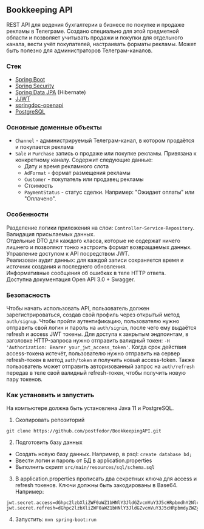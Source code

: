 ## Bookkeeping API

REST API для ведения бухгалтерии в бизнесе по покупке и продаже рекламы в Телеграме.
Создано специально для этой предметной области и позволяет учитывать продажи и покупки для отдельного канала, вести учёт
покупателей, настраивать форматы рекламы. Может быть полезно для администраторов Телеграм-каналов.

### Стек

- [Spring Boot](https://github.com/spring-projects/spring-boot)
- [Spring Security](https://github.com/spring-projects/spring-security)
- [Spring Data JPA](https://github.com/spring-projects/spring-data-jpa) (Hibernate)
- [JJWT](https://github.com/jwtk/jjwt)
- [springdoc-openapi](https://github.com/springdoc/springdoc-openapi)
- [PostgreSQL](https://github.com/postgres/postgres)

### Основные доменные объекты

- `Channel` - администрируемый Телеграм-канал, в котором продаётся и покупается реклама
- `Sale` и `Purchase` запись о продаже или покупке рекламы.
  Привязана к конкретному каналу. Содержит следующие данные:
    - Дату и время рекламного слота
    - `AdFormat` - формат размещения рекламы
    - `Customer` - покупатель или продавец рекламы
    - Стоимость
    - `PaymentStatus` - статус сделки. Например: "Ожидает оплаты" или "Оплачено".

### Особенности

Разделение логики приложения на слои: `Controller`-`Service`-`Repository`.  
Валидация присылаемых данных.  
Отдельные DTO для каждого класса, которые не содержат ничего лишнего и позволяют тонко настроить формат возвращаемых данных.   
Управление доступом к API посредством JWT.  
Реализован аудит данных: для каждой записи сохраняется время и источник создания и последнего обновления.  
Информативные сообщения об ошибках в теле HTTP ответа.  
Доступна документация Open API 3.0 + Swagger.

### Безопасность

Чтобы начать использовать API, пользователь должен зарегистрироваться, создав свой профиль через открытый
метод `auth/signup`.
Чтобы пройти аутентификацию, пользователю нужно отправить свой логин и пароль на `auth/signin`, после чего ему выдаётся
refresh и access JWT токены.
Для доступа к закрытым эндпоинтам, в заголовке HTTP-запроса нужно отправить валидный
токен: `-H 'Authorization: Bearer your_jwt_access_token'`.
Когда срок действия access-токена истечёт, пользователю нужно отправить на сервер refresh-токен в метод `auth/token` и
получить новый access-token.
Также пользователь может отправить авторизованный запрос на `auth/refresh` передав в теле свой валидный refresh-токен,
чтобы получить новую пару токенов.

### Как установить и запустить

На компьютере должна быть установлена Java 11 и PostgreSQL.

1. Скопировать репозиторий

```shell
git clone https://github.com/postfedor/BookkeepingAPI.git
```

2. Подготовить базу данных

- Создать новую базу данных. Например, в psql: `create database bd;`
- Ввести логин и пароль от БД в application.properties
- Выполнить скрипт `src/main/resources/sql/schema.sql`

3. В application.properties прописать два секретных ключа для access и refresh токенов. Ключи должны быть закодированы в
   Base64. Например:

```properties
jwt.secret.access=dGhpc2lzbXliZWF0aWZ1bHNlY3JldGZvcmVuY3J5cHRpbmdhY2Nlc3N0b2tlbgo=
jwt.secret.refresh=dGhpc2lzbXliZWF0aWZ1bHNlY3JldGZvcmVuY3J5cHRpbmdyZWZyZXNodG9rZW4K
```

4. Запустить: `mvn spring-boot:run`

